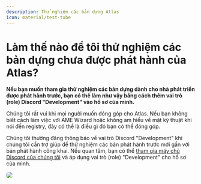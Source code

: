 ```yaml
---
description: Thử nghiệm các bản dựng Atlas
icon: material/test-tube
---
```


# Làm thế nào để tôi thử nghiệm các bản dựng chưa được phát hành của Atlas?

**Nếu bạn muốn tham gia thử nghiệm các bản dựng dành cho nhà phát triển được phát hành trước, bạn có thể làm như vậy bằng cách thêm vai trò (role) Discord "Development" vào hồ sơ của mình.**

Chúng tôi rất vui khi mọi người muốn đóng góp cho Atlas. Nếu bạn không biết cách làm việc với AME Wizard hoặc không am hiểu về mặt kỹ thuật khi nói đến registry, đây có thể là điều gì đó bạn có thể đóng góp.

Chúng tôi thường đăng thông báo về vai trò Discord "Development" khi chúng tôi cần trợ giúp để thử nghiệm các bản phát hành trước mới gần với bản phát hành công khai. Nếu quan tâm, bạn có thể [tham gia máy chủ Discord của chúng tôi](https://discord.atlasos.net/) và áp dụng vai trò (role) "Development" cho hồ sơ của mình.

<img src="/assets/images/discord-development-role.png" style="border-radius:5px" />
